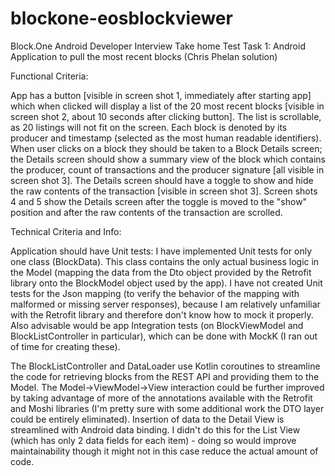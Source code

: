 # blockone-eosblockviewer
Block.One Android Developer Interview Take home Test 
Task 1: Android Application to pull the most recent blocks (Chris Phelan solution)

Functional Criteria:

App has a button [visible in screen shot 1, immediately after starting app] which when clicked will display a list of the 20 most recent blocks [visible in screen shot 2, about 10 seconds after clicking button].  The list is scrollable, as 20 listings will not fit on the screen. Each block is denoted by its producer and timestamp (selected as the most human readable identifiers).
When user clicks on a block they should be taken to a Block Details screen; the Details screen should show a summary view of the block which contains the producer, count of transactions and the producer signature [all visible in screen shot 3].
The Details screen should have a toggle to show and hide the raw contents of the transaction [visible in screen shot 3]. Screen shots 4 and 5 show the Details screen after the toggle is moved to the "show" position and after the raw contents of the transaction are scrolled.

Technical Criteria and Info:

Application should have Unit tests: I have implemented Unit tests for only one class (BlockData). This class contains the only actual business logic in the Model (mapping the data from the Dto object provided by the Retrofit library onto the BlockModel object used by the app). I have not created Unit tests for the Json mapping (to verify the behavior of the mapping with malformed or missing server responses), because I am relatively unfamiliar with the Retrofit library and therefore don't know how to mock it properly. Also advisable would be app Integration tests (on BlockViewModel and BlockListController in particular), which can be done with MockK (I ran out of time for creating these).

The BlockListController and DataLoader use Kotlin coroutines to streamline the code for retrieving blocks from the REST API and providing them to the Model. The Model->ViewModel->View interaction could be further improved by taking advantage of more of the annotations available with the Retrofit and Moshi libraries (I'm pretty sure with some additional work the DTO layer could be entirely eliminated). Insertion of data to the Detail View is streamlined with Android data binding. I didn't do this for the List View (which has only 2 data fields for each item) - doing so would improve maintainability though it might not in this case reduce the actual amount of code.
